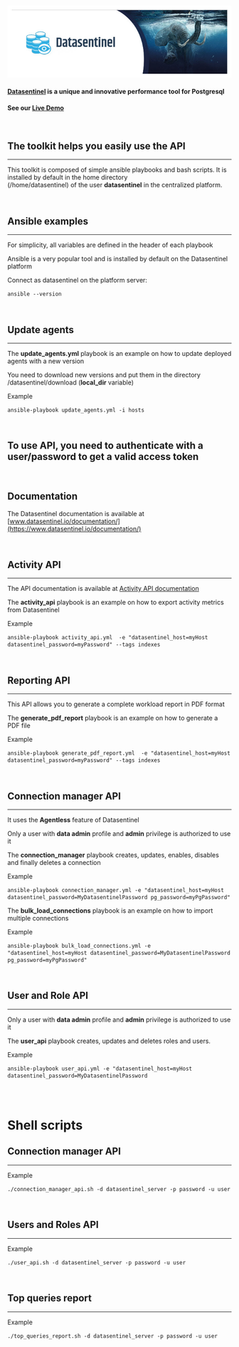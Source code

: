 ![Datasentinel](images/datasentinel-logo.jpg)

#### [Datasentinel](https://www.datasentinel.io) is a unique and innovative performance tool for Postgresql

#### See our [Live Demo](https://demo.datasentinel.io)


<br>

## The toolkit helps you easily use the API
<hr>

This toolkit is composed of simple ansible playbooks and bash scripts. It is installed by default in the home directory  
(/home/datasentinel) of the user **datasentinel** in the centralized platform. 

<br>

## Ansible examples
<hr>

For simplicity, all variables are defined in the header of each playbook

Ansible is a very popular tool and is installed by default on the Datasentinel platform

Connect as datasentinel on the platform server:
```
ansible --version
```
<br>

## Update agents
<hr>

The **update_agents.yml** playbook is an example on how to update deployed agents with a new version 

You need to download new versions and put them in the directory /datasentinel/download (**local_dir** variable)

Example
```
ansible-playbook update_agents.yml -i hosts
```
<br>

## To use API, you need to authenticate with a user/password to get a valid access token

<br>

## Documentation

The Datasentinel documentation is available at [www.datasentinel.io/documentation/](https://www.datasentinel.io/documentation/)

<br>

## Activity API
<hr>

The API documentation is available at [Activity API documentation](https://doc.datasentinel.io/features/APIs.html)

The **activity_api** playbook is an example on how to export activity metrics from Datasentinel 

Example
```
ansible-playbook activity_api.yml  -e "datasentinel_host=myHost datasentinel_password=myPassword" --tags indexes
```

<br>

## Reporting API
<hr>

This API allows you to generate a complete workload report in PDF format

The **generate_pdf_report** playbook is an example on how to generate a PDF file

Example
```
ansible-playbook generate_pdf_report.yml  -e "datasentinel_host=myHost datasentinel_password=myPassword" --tags indexes
```

<br>

## Connection manager API 

<hr>

It uses the **Agentless** feature of Datasentinel

Only a user with **data admin** profile and **admin** privilege is authorized to use it

The **connection_manager** playbook creates, updates, enables, disables and finally deletes a connection

Example
```
ansible-playbook connection_manager.yml -e "datasentinel_host=myHost datasentinel_password=MyDatasentinelPassword pg_password=myPgPassword"
```

The **bulk_load_connections** playbook is an example on how to import multiple connections 

Example
```
ansible-playbook bulk_load_connections.yml -e "datasentinel_host=myHost datasentinel_password=MyDatasentinelPassword pg_password=myPgPassword"
```
<br>

## User and Role API 
<hr>

Only a user with **data admin** profile and **admin** privilege is authorized to use it

The **user_api** playbook creates, updates and deletes roles and users.

Example
```
ansible-playbook user_api.yml -e "datasentinel_host=myHost datasentinel_password=MyDatasentinelPassword 
```

<br>
<br>

# Shell scripts

## Connection manager API 
<hr>

Example
```
./connection_manager_api.sh -d datasentinel_server -p password -u user
```
<br>

## Users and Roles API 
<hr>

Example
```
./user_api.sh -d datasentinel_server -p password -u user
```
<br>

## Top queries report 
<hr>

Example
```
./top_queries_report.sh -d datasentinel_server -p password -u user
```